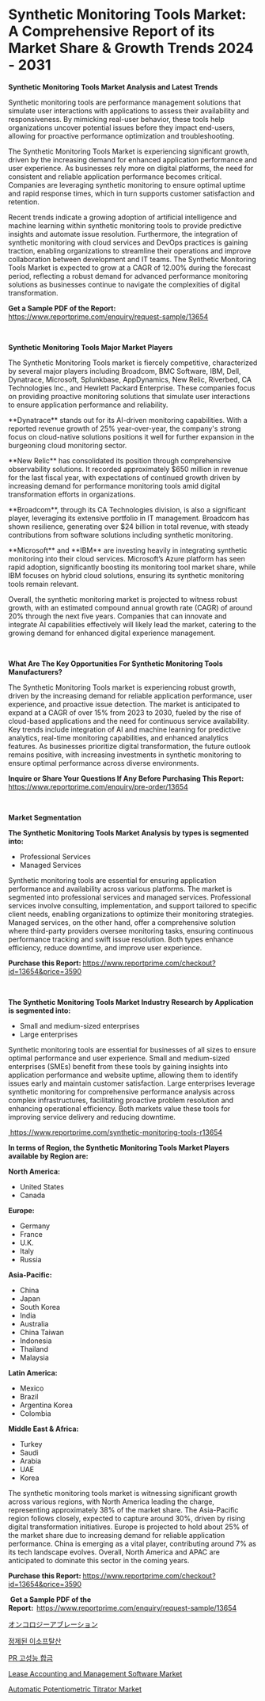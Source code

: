 <p><h1>Synthetic Monitoring Tools Market: A Comprehensive Report of its Market Share & Growth Trends 2024 - 2031</h1></p><p><strong>Synthetic Monitoring Tools Market Analysis and Latest Trends</strong></p>
<p><p>Synthetic monitoring tools are performance management solutions that simulate user interactions with applications to assess their availability and responsiveness. By mimicking real-user behavior, these tools help organizations uncover potential issues before they impact end-users, allowing for proactive performance optimization and troubleshooting.</p><p>The Synthetic Monitoring Tools Market is experiencing significant growth, driven by the increasing demand for enhanced application performance and user experience. As businesses rely more on digital platforms, the need for consistent and reliable application performance becomes critical. Companies are leveraging synthetic monitoring to ensure optimal uptime and rapid response times, which in turn supports customer satisfaction and retention. </p><p>Recent trends indicate a growing adoption of artificial intelligence and machine learning within synthetic monitoring tools to provide predictive insights and automate issue resolution. Furthermore, the integration of synthetic monitoring with cloud services and DevOps practices is gaining traction, enabling organizations to streamline their operations and improve collaboration between development and IT teams. The Synthetic Monitoring Tools Market is expected to grow at a CAGR of 12.00% during the forecast period, reflecting a robust demand for advanced performance monitoring solutions as businesses continue to navigate the complexities of digital transformation.</p></p>
<p><strong>Get a Sample PDF of the Report:&nbsp;</strong> <a href="https://www.reportprime.com/enquiry/request-sample/13654">https://www.reportprime.com/enquiry/request-sample/13654</a></p>
<p>&nbsp;</p>
<p><strong>Synthetic Monitoring Tools Major Market Players</strong></p>
<p><p>The Synthetic Monitoring Tools market is fiercely competitive, characterized by several major players including Broadcom, BMC Software, IBM, Dell, Dynatrace, Microsoft, Splunkbase, AppDynamics, New Relic, Riverbed, CA Technologies Inc., and Hewlett Packard Enterprise. These companies focus on providing proactive monitoring solutions that simulate user interactions to ensure application performance and reliability.</p><p>**Dynatrace** stands out for its AI-driven monitoring capabilities. With a reported revenue growth of 25% year-over-year, the company's strong focus on cloud-native solutions positions it well for further expansion in the burgeoning cloud monitoring sector. </p><p>**New Relic** has consolidated its position through comprehensive observability solutions. It recorded approximately $650 million in revenue for the last fiscal year, with expectations of continued growth driven by increasing demand for performance monitoring tools amid digital transformation efforts in organizations.</p><p>**Broadcom**, through its CA Technologies division, is also a significant player, leveraging its extensive portfolio in IT management. Broadcom has shown resilience, generating over $24 billion in total revenue, with steady contributions from software solutions including synthetic monitoring.</p><p>**Microsoft** and **IBM** are investing heavily in integrating synthetic monitoring into their cloud services. Microsoft’s Azure platform has seen rapid adoption, significantly boosting its monitoring tool market share, while IBM focuses on hybrid cloud solutions, ensuring its synthetic monitoring tools remain relevant.</p><p>Overall, the synthetic monitoring market is projected to witness robust growth, with an estimated compound annual growth rate (CAGR) of around 20% through the next five years. Companies that can innovate and integrate AI capabilities effectively will likely lead the market, catering to the growing demand for enhanced digital experience management.</p></p>
<p>&nbsp;</p>
<p><strong>What Are The Key Opportunities For Synthetic Monitoring Tools Manufacturers?</strong></p>
<p><p>The Synthetic Monitoring Tools market is experiencing robust growth, driven by the increasing demand for reliable application performance, user experience, and proactive issue detection. The market is anticipated to expand at a CAGR of over 15% from 2023 to 2030, fueled by the rise of cloud-based applications and the need for continuous service availability. Key trends include integration of AI and machine learning for predictive analytics, real-time monitoring capabilities, and enhanced analytics features. As businesses prioritize digital transformation, the future outlook remains positive, with increasing investments in synthetic monitoring to ensure optimal performance across diverse environments.</p></p>
<p><strong>Inquire or Share Your Questions If Any Before Purchasing This Report:</strong> <a href="https://www.reportprime.com/enquiry/pre-order/13654">https://www.reportprime.com/enquiry/pre-order/13654</a></p>
<p>&nbsp;</p>
<p><strong>Market Segmentation</strong></p>
<p><strong>The Synthetic Monitoring Tools Market Analysis by types is segmented into:</strong></p>
<p><ul><li>Professional Services</li><li>Managed Services</li></ul></p>
<p><p>Synthetic monitoring tools are essential for ensuring application performance and availability across various platforms. The market is segmented into professional services and managed services. Professional services involve consulting, implementation, and support tailored to specific client needs, enabling organizations to optimize their monitoring strategies. Managed services, on the other hand, offer a comprehensive solution where third-party providers oversee monitoring tasks, ensuring continuous performance tracking and swift issue resolution. Both types enhance efficiency, reduce downtime, and improve user experience.</p></p>
<p><strong>Purchase this Report:&nbsp;</strong><a href="https://www.reportprime.com/checkout?id=13654&price=3590">https://www.reportprime.com/checkout?id=13654&price=3590</a></p>
<p>&nbsp;</p>
<p><strong>The Synthetic Monitoring Tools Market Industry Research by Application is segmented into:</strong></p>
<p><ul><li>Small and medium-sized enterprises</li><li>Large enterprises</li></ul></p>
<p><p>Synthetic monitoring tools are essential for businesses of all sizes to ensure optimal performance and user experience. Small and medium-sized enterprises (SMEs) benefit from these tools by gaining insights into application performance and website uptime, allowing them to identify issues early and maintain customer satisfaction. Large enterprises leverage synthetic monitoring for comprehensive performance analysis across complex infrastructures, facilitating proactive problem resolution and enhancing operational efficiency. Both markets value these tools for improving service delivery and reducing downtime.</p></p>
<p><a href="https://www.reportprime.com/synthetic-monitoring-tools-r13654">&nbsp;https://www.reportprime.com/synthetic-monitoring-tools-r13654</a></p>
<p><strong>In terms of Region, the Synthetic Monitoring Tools Market Players available by Region are:</strong></p>
<p>
    <p> <strong> North America: </strong>
        <ul>
            <li>United States</li>
            <li>Canada</li>
        </ul>
        </p> 
    <p> <strong> Europe: </strong>
        <ul>
            <li>Germany</li>
            <li>France</li>
            <li>U.K.</li>
            <li>Italy</li>
            <li>Russia</li>
        </ul>
        </p> 
    <p> <strong> Asia-Pacific: </strong>
        <ul>
            <li>China</li>
            <li>Japan</li>
            <li>South Korea</li>
            <li>India</li>
            <li>Australia</li>
            <li>China Taiwan</li>
            <li>Indonesia</li>
            <li>Thailand</li>
            <li>Malaysia</li>
        </ul>
        </p> 
    <p> <strong> Latin America: </strong>
        <ul>
            <li>Mexico</li>
            <li>Brazil</li>
            <li>Argentina Korea</li>
            <li>Colombia</li>
        </ul>
        </p> 
    <p> <strong> Middle East & Africa: </strong>
        <ul>
            <li>Turkey</li>
            <li>Saudi</li>
            <li>Arabia</li>
            <li>UAE</li>
            <li>Korea</li>
        </ul>
    </p>
    </p>
<p><p>The synthetic monitoring tools market is witnessing significant growth across various regions, with North America leading the charge, representing approximately 38% of the market share. The Asia-Pacific region follows closely, expected to capture around 30%, driven by rising digital transformation initiatives. Europe is projected to hold about 25% of the market share due to increasing demand for reliable application performance. China is emerging as a vital player, contributing around 7% as its tech landscape evolves. Overall, North America and APAC are anticipated to dominate this sector in the coming years.</p></p>
<p><strong>Purchase this Report: </strong><a href="https://www.reportprime.com/checkout?id=13654&price=3590">https://www.reportprime.com/checkout?id=13654&price=3590</a></p>
<p>&nbsp;<strong>Get a Sample PDF of the Report:&nbsp;&nbsp;</strong><a href="https://www.reportprime.com/enquiry/request-sample/13654">https://www.reportprime.com/enquiry/request-sample/13654</a></p>
<p><strong></strong></p>
<p><p><a href="https://medium.com/@drfg4t/oncology-ablation-market-%E3%81%AF-%E3%82%B3%E3%82%B9%E3%83%88%E7%AE%A1%E7%90%86%E3%81%A8%E5%8A%B9%E7%8E%87%E5%90%91%E4%B8%8A%E3%82%92%E5%84%AA%E5%85%88%E3%81%97%E3%81%BE%E3%81%99-%E3%81%95%E3%82%89%E3%81%AB-%E5%A0%B1%E5%91%8A%E6%9B%B8%E3%81%AF%E5%B8%82%E5%A0%B4%E3%81%AE%E9%9C%80%E8%A6%81%E9%9D%A2%E3%81%A8%E4%BE%9B%E7%B5%A6%E9%9D%A2%E3%81%AE%E4%B8%A1%E6%96%B9%E3%82%92%E3%82%AB%E3%83%90%E3%83%BC%E3%81%97%E3%81%A6%E3%81%84%E3%81%BE%E3%81%99-oncology-ablation-%E5%B8%82%E5%A0%B4%E3%81%AF-14cd998cc5ed">オンコロジーアブレーション</a></p><p><a href="https://medium.com/@marielesch2023/%EA%B8%80%EB%A1%9C%EB%B2%8C-%EC%A0%95%EC%A0%9C-%EC%9D%B4%EC%86%8C%ED%94%84%ED%83%88%EC%82%B0-%EC%8B%9C%EC%9E%A5-%EC%8B%9C%EC%9E%A5-%EC%A0%90%EC%9C%A0%EC%9C%A8-%EC%8B%9C%EC%9E%A5-%EB%8F%99%ED%96%A5-%EB%B0%8F-%EB%AF%B8%EB%9E%98-%EC%84%B1%EC%9E%A5-%ED%83%90%EC%83%89-a4c1796babc4">정제된 이소프탈산</a></p><p><a href="https://medium.com/@steve.beardmore/%EC%84%B8%EA%B3%84-%EA%B3%A0%EC%84%B1%EB%8A%A5-%ED%95%A9%EA%B8%88-%EC%8B%9C%EC%9E%A5-%ED%83%90%EC%83%89-2024%EB%85%84%EB%B6%80%ED%84%B0-2031%EB%85%84%EA%B9%8C%EC%A7%80%EC%9D%98-%ED%8A%B8%EB%A0%8C%EB%93%9C%EC%99%80-%EC%A0%84%EB%9E%B5-312dcd34c16b">PR 고성능 합금</a></p><p><a href="https://github.com/elizabethdagraca/Market-Research-Report-List-5/blob/main/lease-accounting-and-management-software-market.md">Lease Accounting and Management Software Market</a></p><p><a href="https://www.linkedin.com/pulse/automatic-potentiometric-titrator-market-research-report-includes-npwec?trackingId=fBVLpMiYT4anIRLuSRu4Hg%3D%3D">Automatic Potentiometric Titrator Market</a></p></p>